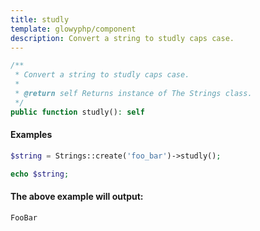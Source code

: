 ```yaml
---
title: studly
template: glowyphp/component
description: Convert a string to studly caps case.
---
```


```php
/**
 * Convert a string to studly caps case.
 *
 * @return self Returns instance of The Strings class.
 */
public function studly(): self
```

#### Examples

```php
$string = Strings::create('foo_bar')->studly();

echo $string;
```

#### The above example will output:

```text
FooBar
```
